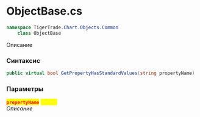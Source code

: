 
# ObjectBase.cs
```csharp
namespace TigerTrade.Chart.Objects.Common  
    class ObjectBase
```

Описание

### Синтаксис
```csharp
public virtual bool GetPropertyHasStandardValues(string propertyName)
```

### Параметры  
<mark style="color:red;">**`propertyName`**</mark> <mark style="color:yellow;">`string`</mark>  
 *Описание*  
  

                    
                    